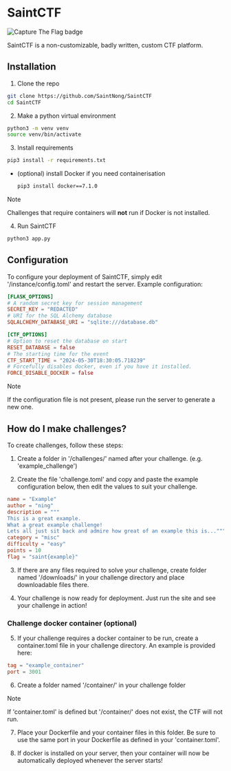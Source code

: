 # SaintCTF
![Capture The Flag badge](https://img.shields.io/badge/%F0%9F%9A%A9capture-the_flag-964ae2?style=for-the-badge&labelColor=121212)

SaintCTF is a non-customizable, badly written, custom CTF platform.

## Installation
1. Clone the repo
```bash
git clone https://github.com/SaintNong/SaintCTF
cd SaintCTF
```

2. Make a python virtual environment
```bash
python3 -m venv venv
source venv/bin/activate
```

3. Install requirements
```bash
pip3 install -r requirements.txt
```

   - (optional) install Docker if you need containerisation
     ```bash
     pip3 install docker==7.1.0
     ```
> [!NOTE]
> Challenges that require containers will **not** run if Docker is not installed.

4. Run SaintCTF
```bash
python3 app.py
```

## Configuration
To configure your deployment of SaintCTF, simply edit '/instance/config.toml' and restart the server.
Example configuration:
```toml
[FLASK_OPTIONS]
# A random secret key for session management
SECRET_KEY = "REDACTED"
# URI for the SQL Alchemy database
SQLALCHEMY_DATABASE_URI = "sqlite:///database.db"

[CTF_OPTIONS]
# Option to reset the database on start
RESET_DATABASE = false
# The starting time for the event
CTF_START_TIME = "2024-05-30T18:30:05.718239"
# Forcefully disables docker, even if you have it installed.
FORCE_DISABLE_DOCKER = false
```
> [!NOTE]
> If the configuration file is not present, please run the server to generate a new one.

## How do I make challenges?
To create challenges, follow these steps:

1. Create a folder in '/challenges/' named after your challenge. (e.g. 'example_challenge')

2. Create the file 'challenge.toml' and copy and paste the example configuration below, then edit the values to suit your challenge.
```toml
name = "Example"
author = "ning"
description = """
This is a great example.
What a great example challenge!
Lets all just sit back and admire how great of an example this is..."""
category = "misc"
difficulty = "easy"
points = 10
flag = "saint{example}"
```
3. If there are any files required to solve your challenge, create folder named '/downloads/' in your challenge directory and place downloadable files there.

4. Your challenge is now ready for deployment. Just run the site and see your challenge in action!

### Challenge docker container (optional)
5. If your challenge requires a docker container to be run, create a container.toml file in your challenge directory.
An example is provided here:
```toml
tag = "example_container"
port = 3001
```

6. Create a folder named '/container/' in your challenge folder
>[!NOTE]
> If 'container.toml' is defined but '/container/' does not exist, the CTF will not run.

7. Place your Dockerfile and your container files in this folder. Be sure to use the same port in your Dockerfile as defined in your 'container.toml'.

8. If docker is installed on your server, then your container will now be automatically deployed whenever the server starts!
